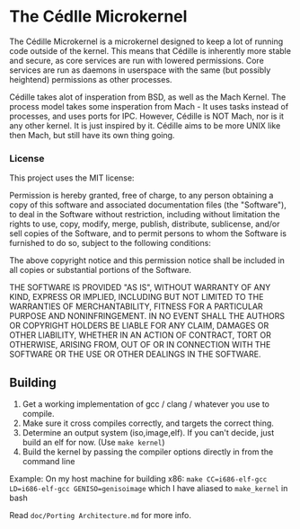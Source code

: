 # The Cédlle Microkernel


The Cédille Microkernel is a microkernel designed to keep a lot of running code outside of the kernel. This means that Cédille is inherently more stable and secure, as core services are run with lowered permissions. Core services are run as daemons in userspace with the same (but possibly heightend) permissions as other processes.

Cédille takes alot of insperation from BSD, as well as the Mach Kernel. The process model takes some insperation from Mach - It uses tasks instead of processes, and uses ports for IPC.
However, Cédille is NOT Mach, nor is it any other kernel. It is just inspired by it. Cédille aims to be more UNIX like then Mach, but still have its own thing going.

### License

This project uses the MIT license:

Permission is hereby granted, free of charge, to any person obtaining a copy of
this software and associated documentation files (the "Software"), to deal in
the Software without restriction, including without limitation the rights to
use, copy, modify, merge, publish, distribute, sublicense, and/or sell copies of
the Software, and to permit persons to whom the Software is furnished to do so,
subject to the following conditions:

The above copyright notice and this permission notice shall be included in all
copies or substantial portions of the Software.

THE SOFTWARE IS PROVIDED "AS IS", WITHOUT WARRANTY OF ANY KIND, EXPRESS OR
IMPLIED, INCLUDING BUT NOT LIMITED TO THE WARRANTIES OF MERCHANTABILITY, FITNESS
FOR A PARTICULAR PURPOSE AND NONINFRINGEMENT. IN NO EVENT SHALL THE AUTHORS OR
COPYRIGHT HOLDERS BE LIABLE FOR ANY CLAIM, DAMAGES OR OTHER LIABILITY, WHETHER
IN AN ACTION OF CONTRACT, TORT OR OTHERWISE, ARISING FROM, OUT OF OR IN
CONNECTION WITH THE SOFTWARE OR THE USE OR OTHER DEALINGS IN THE SOFTWARE.

## Building


1. Get a working implementation of gcc / clang / whatever you use to compile.
2. Make sure it cross compiles correctly, and targets the correct thing.
3. Determine an output system (iso,image,elf). If you can't decide, just build an elf for now. (Use `make kernel`)
4. Build the kernel by passing the compiler options directly in from the command line

Example:
On my host machine for building x86:
`make CC=i686-elf-gcc LD=i686-elf-gcc GENISO=genisoimage` which I have aliased to `make_kernel` in bash

Read `doc/Porting Architecture.md` for more info.
